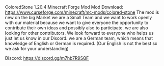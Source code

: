 ColoredStone 1.20.4 Minecraft Forge Mod 
Mod Download: https://www.curseforge.com/minecraft/mc-mods/colored-stone
The mod is new on the big Market we are a Small Team and we want to work openly with our material because we want to give everyone the opportunity to contribute their own ideas and possibly also to participate. we are also looking for other contributors. 
We look forward to everyone who helps us just let us know in our Discord. we are a German team, which means that knowledge of English or German is required. (Our English is not the best so we ask for your understanding)

Discord: https://discord.gg/m7hb7R9SQF
